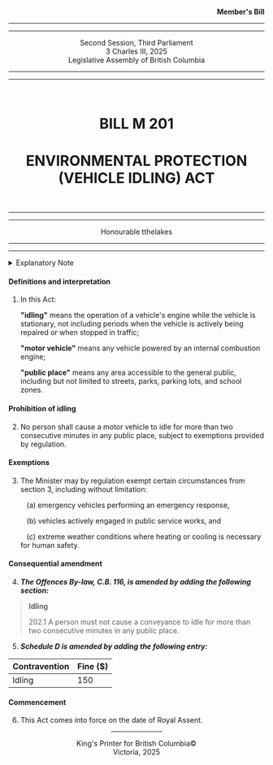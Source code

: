 <div align="right">

**Member's Bill**

</div>

<div align="center">

<hr />
<hr />

Second Session, Third Parliament  
3 Charles III, 2025  
Legislative Assembly of British Columbia  

<hr />
<hr />

<br />

<h1>BILL M 201</h1>
<h1>ENVIRONMENTAL PROTECTION (VEHICLE IDLING) ACT</h1>

<br />

<hr />
<hr />

Honourable tthelakes

<hr />
<hr />

</div>

<details>
<summary>Explanatory Note</summary><blockquote>
This Bill aims to reduce air and noise pollution by prohibiting the unnecessary idling of motor vehicles in public places.</blockquote>
</details>

#### Definitions and interpretation

1. In this Act:

   **"idling"** means the operation of a vehicle's engine while the vehicle is stationary, not including periods when the vehicle is actively being repaired or when stopped in traffic;

   **"motor vehicle"** means any vehicle powered by an internal combustion engine;

   **"public place"** means any area accessible to the general public, including but not limited to streets, parks, parking lots, and school zones.

#### Prohibition of idling

2. No person shall cause a motor vehicle to idle for more than two consecutive minutes in any public place, subject to exemptions provided by regulation.

#### Exemptions

3. The Minister may by regulation exempt certain circumstances from section 3, including without limitation:

   &nbsp;&nbsp;&nbsp;(a) emergency vehicles performing an emergency response,

   &nbsp;&nbsp;&nbsp;(b) vehicles actively engaged in public service works, and

   &nbsp;&nbsp;&nbsp;(c) extreme weather conditions where heating or cooling is necessary for human safety.

#### Consequential amendment

4. <strong><i>The Offences By-law, C.B. 116, is amended by adding the following section:</strong></i>
> **Idling**
> 
> 202.1 A person must not cause a conveyance to idle for more than two consecutive minutes in any public place.

5. <strong><i>Schedule D is amended by adding the following entry:</strong></i>
<div align="center">
  <table>
    <thead><tr>
      <th>Contravention</th>
      <th>Fine ($)</th>
    </tr></thead>
    <tbody><tr>
      <td>Idling</td>
      <td>150</td>
    </tbody></tr>
  </table>
</div>

#### Commencement

6. This Act comes into force on the date of Royal Assent.

<div align="center">

<hr width="20%" />

King's Printer for British Columbia©  
Victoria, 2025

</div>
